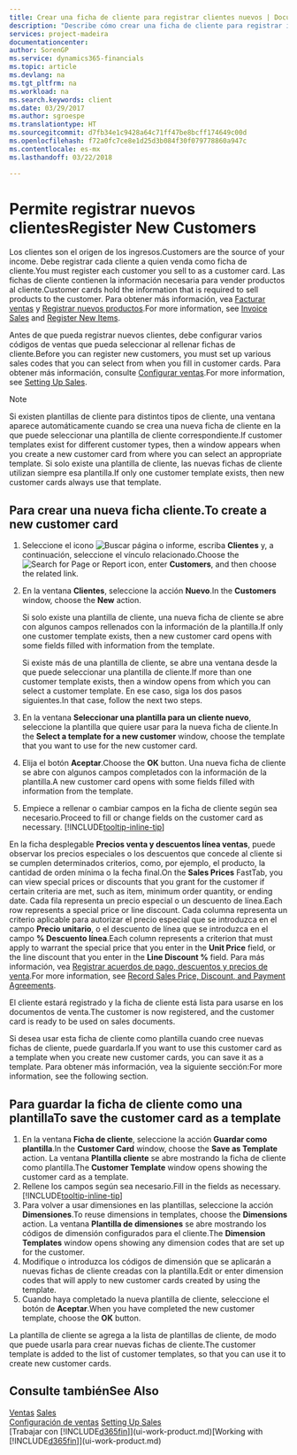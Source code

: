 ```yaml
---
title: Crear una ficha de cliente para registrar clientes nuevos | Documentos de Microsoft
description: "Describe cómo crear una ficha de cliente para registrar información acerca de cada cliente nuevo o existente a los que venda productos."
services: project-madeira
documentationcenter: 
author: SorenGP
ms.service: dynamics365-financials
ms.topic: article
ms.devlang: na
ms.tgt_pltfrm: na
ms.workload: na
ms.search.keywords: client
ms.date: 03/29/2017
ms.author: sgroespe
ms.translationtype: HT
ms.sourcegitcommit: d7fb34e1c9428a64c71ff47be8bcff174649c00d
ms.openlocfilehash: f72a0fc7ce8e1d25d3b084f30f079778860a947c
ms.contentlocale: es-mx
ms.lasthandoff: 03/22/2018

---
```

# <a name="register-new-customers"></a><span data-ttu-id="6f158-103">Permite registrar nuevos clientes</span><span class="sxs-lookup"><span data-stu-id="6f158-103">Register New Customers</span></span>
<span data-ttu-id="6f158-104">Los clientes son el origen de los ingresos.</span><span class="sxs-lookup"><span data-stu-id="6f158-104">Customers are the source of your income.</span></span> <span data-ttu-id="6f158-105">Debe registrar cada cliente a quien venda como ficha de cliente.</span><span class="sxs-lookup"><span data-stu-id="6f158-105">You must register each customer you sell to as a customer card.</span></span> <span data-ttu-id="6f158-106">Las fichas de cliente contienen la información necesaria para vender productos al cliente.</span><span class="sxs-lookup"><span data-stu-id="6f158-106">Customer cards hold the information that is required to sell products to the customer.</span></span> <span data-ttu-id="6f158-107">Para obtener más información, vea [Facturar ventas](sales-how-invoice-sales.md) y [Registrar nuevos productos](inventory-how-register-new-items.md).</span><span class="sxs-lookup"><span data-stu-id="6f158-107">For more information, see [Invoice Sales](sales-how-invoice-sales.md) and [Register New Items](inventory-how-register-new-items.md).</span></span>  

<span data-ttu-id="6f158-108">Antes de que pueda registrar nuevos clientes, debe configurar varios códigos de ventas que pueda seleccionar al rellenar fichas de cliente.</span><span class="sxs-lookup"><span data-stu-id="6f158-108">Before you can register new customers, you must set up various sales codes that you can select from when you fill in customer cards.</span></span> <span data-ttu-id="6f158-109">Para obtener más información, consulte [Configurar ventas](sales-setup-sales.md).</span><span class="sxs-lookup"><span data-stu-id="6f158-109">For more information, see [Setting Up Sales](sales-setup-sales.md).</span></span>

> [!NOTE]  
>   <span data-ttu-id="6f158-110">Si existen plantillas de cliente para distintos tipos de cliente, una ventana aparece automáticamente cuando se crea una nueva ficha de cliente en la que puede seleccionar una plantilla de cliente correspondiente.</span><span class="sxs-lookup"><span data-stu-id="6f158-110">If customer templates exist for different customer types, then a window appears when you create a new customer card from where you can select an appropriate template.</span></span> <span data-ttu-id="6f158-111">Si solo existe una plantilla de cliente, las nuevas fichas de cliente utilizan siempre esa plantilla.</span><span class="sxs-lookup"><span data-stu-id="6f158-111">If only one customer template exists, then new customer cards always use that template.</span></span>

## <a name="to-create-a-new-customer-card"></a><span data-ttu-id="6f158-112">Para crear una nueva ficha cliente.</span><span class="sxs-lookup"><span data-stu-id="6f158-112">To create a new customer card</span></span>
1. <span data-ttu-id="6f158-113">Seleccione el icono ![Buscar página o informe](media/ui-search/search_small.png "icono Buscar página o informe"), escriba **Clientes** y, a continuación, seleccione el vínculo relacionado.</span><span class="sxs-lookup"><span data-stu-id="6f158-113">Choose the ![Search for Page or Report](media/ui-search/search_small.png "Search for Page or Report icon") icon, enter **Customers**, and then choose the related link.</span></span>  
2. <span data-ttu-id="6f158-114">En la ventana **Clientes**, seleccione la acción **Nuevo**.</span><span class="sxs-lookup"><span data-stu-id="6f158-114">In the **Customers** window, choose the **New** action.</span></span>

    <span data-ttu-id="6f158-115">Si solo existe una plantilla de cliente, una nueva ficha de cliente se abre con algunos campos rellenados con la información de la plantilla.</span><span class="sxs-lookup"><span data-stu-id="6f158-115">If only one customer template exists, then a new customer card opens with some fields filled with information from the template.</span></span>

    <span data-ttu-id="6f158-116">Si existe más de una plantilla de cliente, se abre una ventana desde la que puede seleccionar una plantilla de cliente.</span><span class="sxs-lookup"><span data-stu-id="6f158-116">If more than one customer template exists, then a window opens from which you can select a customer template.</span></span> <span data-ttu-id="6f158-117">En ese caso, siga los dos pasos siguientes.</span><span class="sxs-lookup"><span data-stu-id="6f158-117">In that case, follow the next two steps.</span></span>
3. <span data-ttu-id="6f158-118">En la ventana **Seleccionar una plantilla para un cliente nuevo**, seleccione la plantilla que quiere usar para la nueva ficha de cliente.</span><span class="sxs-lookup"><span data-stu-id="6f158-118">In the **Select a template for a new customer** window, choose the template that you want to use for the new customer card.</span></span>
4. <span data-ttu-id="6f158-119">Elija el botón **Aceptar**.</span><span class="sxs-lookup"><span data-stu-id="6f158-119">Choose the **OK** button.</span></span> <span data-ttu-id="6f158-120">Una nueva ficha de cliente se abre con algunos campos completados con la información de la plantilla.</span><span class="sxs-lookup"><span data-stu-id="6f158-120">A new customer card opens with some fields filled with information from the template.</span></span>  
5. <span data-ttu-id="6f158-121">Empiece a rellenar o cambiar campos en la ficha de cliente según sea necesario.</span><span class="sxs-lookup"><span data-stu-id="6f158-121">Proceed to fill or change fields on the customer card as necessary.</span></span> [!INCLUDE[tooltip-inline-tip](includes/tooltip-inline-tip_md.md)]

<span data-ttu-id="6f158-122">En la ficha desplegable **Precios venta y descuentos línea ventas**, puede observar los precios especiales o los descuentos que concede al cliente si se cumplen determinados criterios, como, por ejemplo, el producto, la cantidad de orden mínima o la fecha final.</span><span class="sxs-lookup"><span data-stu-id="6f158-122">On the **Sales Prices** FastTab, you can view special prices or discounts that you grant for the customer if certain criteria are met, such as item, minimum order quantity, or ending date.</span></span> <span data-ttu-id="6f158-123">Cada fila representa un precio especial o un descuento de línea.</span><span class="sxs-lookup"><span data-stu-id="6f158-123">Each row represents a special price or line discount.</span></span> <span data-ttu-id="6f158-124">Cada columna representa un criterio aplicable para autorizar el precio especial que se introduzca en el campo **Precio unitario**, o el descuento de línea que se introduzca en el campo **% Descuento línea**.</span><span class="sxs-lookup"><span data-stu-id="6f158-124">Each column represents a criterion that must apply to warrant the special price that you enter in the **Unit Price** field, or the line discount that you enter in the **Line Discount %** field.</span></span> <span data-ttu-id="6f158-125">Para más información, vea [Registrar acuerdos de pago, descuentos y precios de venta](sales-how-record-sales-price-discount-payment-agreements.md).</span><span class="sxs-lookup"><span data-stu-id="6f158-125">For more information, see [Record Sales Price, Discount, and Payment Agreements](sales-how-record-sales-price-discount-payment-agreements.md).</span></span>

<span data-ttu-id="6f158-126">El cliente estará registrado y la ficha de cliente está lista para usarse en los documentos de venta.</span><span class="sxs-lookup"><span data-stu-id="6f158-126">The customer is now registered, and the customer card is ready to be used on sales documents.</span></span>

<span data-ttu-id="6f158-127">Si desea usar esta ficha de cliente como plantilla cuando cree nuevas fichas de cliente, puede guardarla.</span><span class="sxs-lookup"><span data-stu-id="6f158-127">If you want to use this customer card as a template when you create new customer cards, you can save it as a template.</span></span> <span data-ttu-id="6f158-128">Para obtener más información, vea la siguiente sección:</span><span class="sxs-lookup"><span data-stu-id="6f158-128">For more information, see the following section.</span></span>

## <a name="to-save-the-customer-card-as-a-template"></a><span data-ttu-id="6f158-129">Para guardar la ficha de cliente como una plantilla</span><span class="sxs-lookup"><span data-stu-id="6f158-129">To save the customer card as a template</span></span>
1. <span data-ttu-id="6f158-130">En la ventana **Ficha de cliente**, seleccione la acción **Guardar como plantilla**.</span><span class="sxs-lookup"><span data-stu-id="6f158-130">In the **Customer Card** window, choose the **Save as Template** action.</span></span> <span data-ttu-id="6f158-131">La ventana **Plantilla cliente** se abre mostrando la ficha de cliente como plantilla.</span><span class="sxs-lookup"><span data-stu-id="6f158-131">The **Customer Template** window opens showing the customer card as a template.</span></span>
2. <span data-ttu-id="6f158-132">Rellene los campos según sea necesario.</span><span class="sxs-lookup"><span data-stu-id="6f158-132">Fill in the fields as necessary.</span></span> [!INCLUDE[tooltip-inline-tip](includes/tooltip-inline-tip_md.md)]
3. <span data-ttu-id="6f158-133">Para volver a usar dimensiones en las plantillas, seleccione la acción **Dimensiones**.</span><span class="sxs-lookup"><span data-stu-id="6f158-133">To reuse dimensions in templates, choose the **Dimensions** action.</span></span> <span data-ttu-id="6f158-134">La ventana **Plantilla de dimensiones** se abre mostrando los códigos de dimensión configurados para el cliente.</span><span class="sxs-lookup"><span data-stu-id="6f158-134">The **Dimension Templates** window opens showing any dimension codes that are set up for the customer.</span></span>
4. <span data-ttu-id="6f158-135">Modifique o introduzca los códigos de dimensión que se aplicarán a nuevas fichas de cliente creadas con la plantilla.</span><span class="sxs-lookup"><span data-stu-id="6f158-135">Edit or enter dimension codes that will apply to new customer cards created by using the template.</span></span>  
5. <span data-ttu-id="6f158-136">Cuando haya completado la nueva plantilla de cliente, seleccione el botón de **Aceptar**.</span><span class="sxs-lookup"><span data-stu-id="6f158-136">When you have completed the new customer template, choose the **OK** button.</span></span>

<span data-ttu-id="6f158-137">La plantilla de cliente se agrega a la lista de plantillas de cliente, de modo que puede usarla para crear nuevas fichas de cliente.</span><span class="sxs-lookup"><span data-stu-id="6f158-137">The customer template is added to the list of customer templates, so that you can use it to create new customer cards.</span></span>

## <a name="see-also"></a><span data-ttu-id="6f158-138">Consulte también</span><span class="sxs-lookup"><span data-stu-id="6f158-138">See Also</span></span>
<span data-ttu-id="6f158-139">[Ventas](sales-manage-sales.md)  </span><span class="sxs-lookup"><span data-stu-id="6f158-139">[Sales](sales-manage-sales.md)  </span></span>  
<span data-ttu-id="6f158-140">[Configuración de ventas](sales-setup-sales.md)  </span><span class="sxs-lookup"><span data-stu-id="6f158-140">[Setting Up Sales](sales-setup-sales.md)  </span></span>  
<span data-ttu-id="6f158-141">[Trabajar con [!INCLUDE[d365fin](includes/d365fin_md.md)]](ui-work-product.md)</span><span class="sxs-lookup"><span data-stu-id="6f158-141">[Working with [!INCLUDE[d365fin](includes/d365fin_md.md)]](ui-work-product.md)</span></span>


